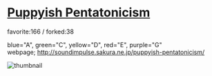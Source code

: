 # [Puppyish Pentatonicism](http://fl.corge.net/c/toV4)

favorite:166 / forked:38

blue="A", green="C", yellow="D", red="E", purple="G"  
webpage; http://soundimpulse.sakura.ne.jp/puppyish-pentatonicism/

![thumbnail](./thumbnail.jpg)
